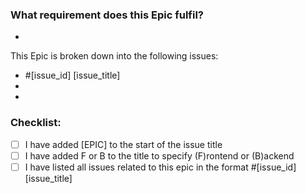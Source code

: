 ### What requirement does this Epic fulfil? ###
  * 

This Epic is broken down into the following issues:
  * #[issue_id] [issue_title]
  *
  *

### Checklist: ###
- [ ] I have added [EPIC] to the start of the issue title
- [ ] I have added F or B to the title to specify (F)rontend or (B)ackend
- [ ] I have listed all issues related to this epic in the format #[issue_id] [issue_title] 
